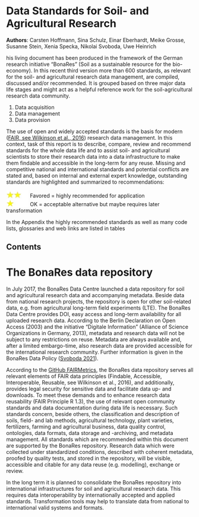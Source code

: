 # Data Standards for Soil- and Agricultural Research

**Authors**: Carsten Hoffmann, Sina Schulz, Einar Eberhardt, Meike Grosse, Susanne Stein, Xenia Specka, Nikolai Svoboda, 
Uwe Heinrich

his living document has been produced in the framework of the German research initiative “BonaRes”
(Soil as a sustainable resource for the bio-economy). In this recent third version more than 600 standards, as relevant
for the soil- and agricultural research data management, are compiled, discussed and/or recommended. It is grouped based
on three major data life stages and might act as a helpful reference work for the soil-agricultural research data
community.

1. Data acquisition
2. Data management
3. Data provision

The use of open and widely accepted standards is the basis for
modern ([FAIR, see Wilkinson et al., 2016](https://doi.org/10.1038/sdata.2016.18)) research data management. In this
context, task of this report is to describe, compare, review and recommend standards for the whole data life and to
assist soil- and agricultural scientists to store their research data into a data infrastructure to make them findable
and accessible in the long-term for any reuse. Missing and competitive national and international standards and
potential conflicts are stated and, based on internal and external expert knowledge, outstanding standards are
highlighted and summarized to recommendations:

<img src="img/two_star.jpg" width="60" valign="bottom" > Favored = highly recommended for application <br>
<img src="img/one_star.jpg" width="60" valign="bottom" > OK = acceptable alternative but maybe requires later transformation

In the Appendix the highly recommended standards as well as many code lists, glossaries and web links are listed in
tables

## Contents



# The BonaRes data repository

In July 2017, the BonaRes Data Centre launched a data repository for soil and agricultural research data and
accompanying metadata. Beside data from national research projects, the repository is open for other soil-related data,
e.g. from agricultural long-term field experiments (LTE). The BonaRes Data Centre provides DOI, easy access and
long-term availability for all uploaded research data. According to the Berlin Declaration on Open Access (2003) and the
initiative “Digitale Information” (Alliance of Science Organizations in Germany, 2013), metadata and research data will
not be subject to any restrictions on reuse. Metadata are always available and, after a limited embargo-time, also
research data are provided accessible for the international research community. Further information is given in the
BonaRes Data Policy ([Svoboda 2021](https://doi.org/https://doi.org/10.20387/BonaRes-RYCV-30RK)).

According to the [GitHub FAIRMetrics](https://github.com/FAIRMetrics/Metrics), the BonaRes data repository serves all relevant elements of FAIR
data principles (Findable, Accessible, Interoperable, Reusable, see Wilkinson et al., 2016), and
additionally, provides legal security for sensitive data and facilitate data up- and downloads. To meet
these demands and to enhance research data reusability (FAIR Principle R 1.3), the use of relevant
open community standards and data documentation during data life is necessary. Such standards
concern, beside others, the classification and description of soils, field- and lab methods, agricultural
technology, plant varieties, fertilizers, farming and agricultural business, data quality control,
ontologies, data formats, data storage and -archiving, and metadata management. All standards which
are recommended within this document are supported by the BonaRes repository. Research data
which were collected under standardized conditions, described with coherent metadata, proofed by
quality tests, and stored in the repository, will be visible, accessible and citable for any data reuse (e.g.
modelling), exchange or review. 

In the long term it is planned to consolidate the BonaRes repository into international infrastructures
for soil and agricultural research data. This requires data interoperability by internationally accepted
and applied standards. Transformation tools may help to translate data from national to international
valid systems and formats. 

